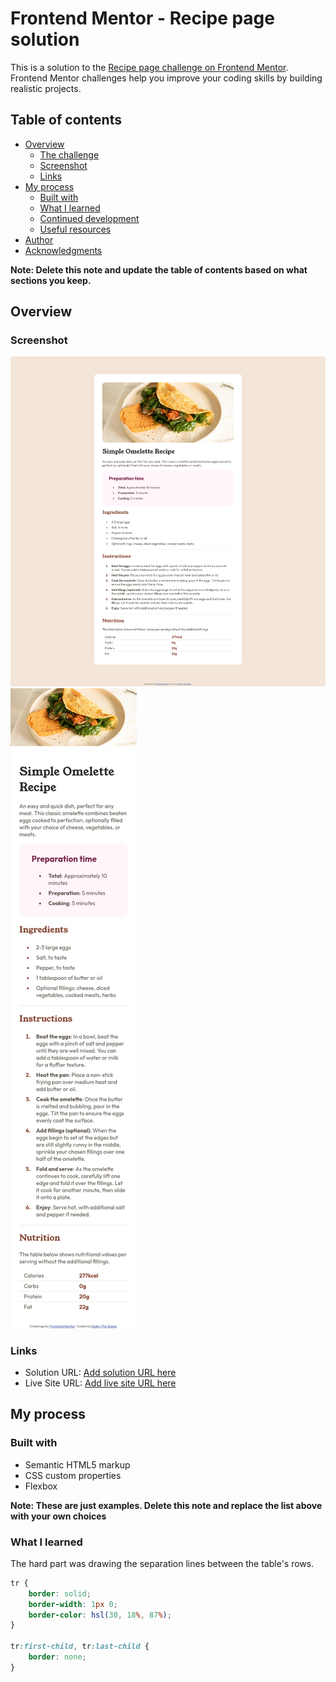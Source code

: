 # Frontend Mentor - Recipe page solution

This is a solution to the [Recipe page challenge on Frontend Mentor](https://www.frontendmentor.io/challenges/recipe-page-KiTsR8QQKm). Frontend Mentor challenges help you improve your coding skills by building realistic projects. 

## Table of contents

- [Overview](#overview)
  - [The challenge](#the-challenge)
  - [Screenshot](#screenshot)
  - [Links](#links)
- [My process](#my-process)
  - [Built with](#built-with)
  - [What I learned](#what-i-learned)
  - [Continued development](#continued-development)
  - [Useful resources](#useful-resources)
- [Author](#author)
- [Acknowledgments](#acknowledgments)

**Note: Delete this note and update the table of contents based on what sections you keep.**

## Overview

### Screenshot

![](./screenshots/recipe-page-desktop.png)
![](./screenshots/recipe-page-mobile.png)

### Links

- Solution URL: [Add solution URL here](https://github.com/DolbyTheSheep/Recipe-Page.git)
- Live Site URL: [Add live site URL here](https://dolbythesheep.github.io/Recipe-Page/)

## My process

### Built with

- Semantic HTML5 markup
- CSS custom properties
- Flexbox

**Note: These are just examples. Delete this note and replace the list above with your own choices**

### What I learned

The hard part was drawing the separation lines between the table's rows. 

```css
tr { 
    border: solid;
    border-width: 1px 0;
    border-color: hsl(30, 18%, 87%);
}

tr:first-child, tr:last-child {
    border: none;
}
```